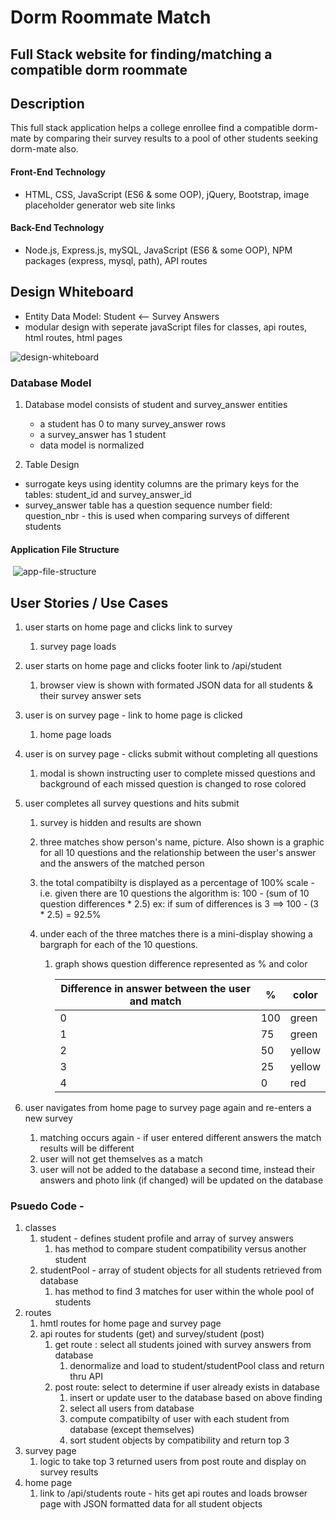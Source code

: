 # Dorm Roommate Match

## Full Stack website for finding/matching a compatible dorm roommate

## Description

This full stack application helps a college enrollee find a compatible dorm-mate by comparing their survey results to a pool of other students seeking dorm-mate also.

#### Front-End Technology

- HTML, CSS, JavaScript (ES6 & some OOP), jQuery, Bootstrap, image placeholder generator web site links

#### Back-End Technology

- Node.js, Express.js, mySQL, JavaScript (ES6 & some OOP), NPM packages (express, mysql, path), API routes

## Design Whiteboard

- Entity Data Model:  Student <-- Survey Answers
- modular design with seperate javaScript files for classes, api routes, html routes, html pages

![design-whiteboard](./app/public/assets/images/design-whiteboard.jpg)



### Database Model

1. Database model consists of student and survey_answer entities 
   - a student  has 0 to many survey_answer rows
   - a survey_answer has 1 student
   - data model is normalized

2. Table Design

- surrogate keys using identity columns are the primary keys for the tables:  student_id and survey_answer_id
- survey_answer table has a question sequence number field:  question_nbr  - this is used when comparing surveys of different students 

#### Application File Structure

​	![app-file-structure](./app/public/assets/images/app-file-structure.png)

## User Stories / Use Cases

1. user starts on home page and clicks link to survey 

   1. survey page loads

2. user starts on home page and clicks footer link to /api/student 

   1. browser view is shown with formated JSON data for all students & their survey answer sets  

3. user is on survey page - link to home page is clicked

   1. home page loads

4. user is on survey page - clicks submit without completing all questions

   1. modal is shown instructing user to complete missed questions and background of each missed question is changed to rose colored 

5. user completes all survey questions and hits submit

   1. survey is hidden and results are shown

   2. three matches show person's name, picture.  Also shown is a graphic for all 10 questions and the relationship between the user's answer and the answers of the matched person

   3. the total compatibilty is displayed as a percentage of 100% scale - i.e. given there are 10 questions the algorithm is:  100 - (sum of 10 question differences * 2.5)   ex:  if sum of differences is 3 ==>  100 - (3 * 2.5) = 92.5%

   4. under each of the three matches there is a mini-display showing a bargraph for each of the 10 questions.

      1. graph shows question difference represented as % and color

         | Difference in answer between the user and match | %    | color  |
         | ----------------------------------------------- | ---- | ------ |
         | 0                                               | 100  | green  |
         | 1                                               | 75   | green  |
         | 2                                               | 50   | yellow |
         | 3                                               | 25   | yellow |
         | 4                                               | 0    | red    |

         

6. user navigates from home page to survey page again and re-enters a new survey

   1. matching occurs again - if user entered different answers the match results will be different
   2. user will not get themselves as a match
   3. user will not be added to the database a second time, instead their answers and photo link (if changed) will be updated on the database

### Psuedo Code - 

1. classes
   1. student - defines student profile and array of survey answers
      1. has method to compare student compatibility versus another student
   2. studentPool - array of student objects for all students retrieved from database
      1. has method to find 3 matches for user within the whole pool of students
2. routes
   1. hmtl routes for home page and survey page
   2. api routes for students (get) and survey/student (post)
      1. get route :  select all students joined with survey answers from database
         1. denormalize and load to student/studentPool class and return thru API
      2. post route:  select to determine if user already exists in database
         1. insert or update user to the database based on above finding
         2. select all users from database
         3. compute compatibilty of user with each student from database (except themselves)
         4. sort student objects by compatibility and return top 3
3. survey page 
   1. logic to take top 3 returned users from post route and display on survey results
4. home page
   1. link to /api/students route - hits get api routes and loads browser page with JSON formatted data for all student objects
